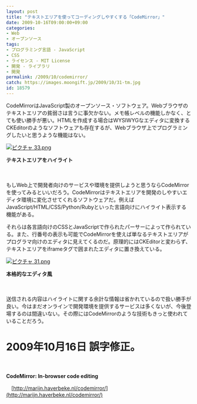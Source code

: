 ```yaml
---
layout: post
title: "テキストエリアを使ってコーディングしやすくする「CodeMirror」"
date: 2009-10-16T09:00:00+09:00
categories:
- Web
- オープンソース
tags: 
- プログラミング言語 - JavaScript
- CSS
- ライセンス - MIT License
- 開発 - ライブラリ
- 開発
permalink: /2009/10/codemirror/
catch: https://images.moongift.jp/2009/10/31-tm.jpg
id: 18579
---
```

CodeMirrorはJavaScript製のオープンソース・ソフトウェア。Webブラウザのテキストエリアの貧弱さは言うに事欠かない。メモ帳レベルの機能しかなく、とても使い勝手が悪い。HTMLを作成する場合はWYSIWYGなエディタに変換するCKEditorのようなソフトウェアも存在するが、Webブラウザ上でプログラミングしたいと思うような機能はない。

  

[![ピクチャ 33.png](https://images.moongift.jp/2009/10/33-tm.jpg)](https://images.moongift.jp/2009/10/33.png)  
  
**テキストエリアをハイライト**

  

　

  

もしWeb上で開発者向けのサービスや環境を提供しようと思うならCodeMirrorを使ってみるといいだろう。CodeMirrorはテキストエリアを開発のしやすいエディタ環境に変化させてくれるソフトウェアだ。例えばJavaScript/HTML/CSS/Python/Rubyといった言語向けにハイライト表示する機能がある。

  
  
<!--more-->

それらは各言語向けのCSSとJavaScriptで作られたパーサーによって作られている。また、行番号の表示も可能でCodeMirrorを使えば単なるテキストエリアがプログラマ向けのエディタに見えてくるのだ。原理的にはCKEditorと変わらず、テキストエリアをiframeタグで囲まれたエディタに置き換えている。

  

[![ピクチャ 31.png](https://images.moongift.jp/2009/10/31-tm.jpg)](https://images.moongift.jp/2009/10/31.png)  
  
**本格的なエディタ風**

  

　

  

送信される内容はハイライトに関する余計な情報は省かれているので扱い勝手が良い。今はまだオンラインで開発環境を提供するサービスは多くないが、今後登場するのは間違いない。その際にはCodeMirrorのような技術もきっと使われていることだろう。

  

# 2009年10月16日 誤字修正。

  

　

  

**CodeMirror: In-browser code editing**  
  
　[http://marijn.haverbeke.nl/codemirror/](http://marijn.haverbeke.nl/codemirror/)

  
